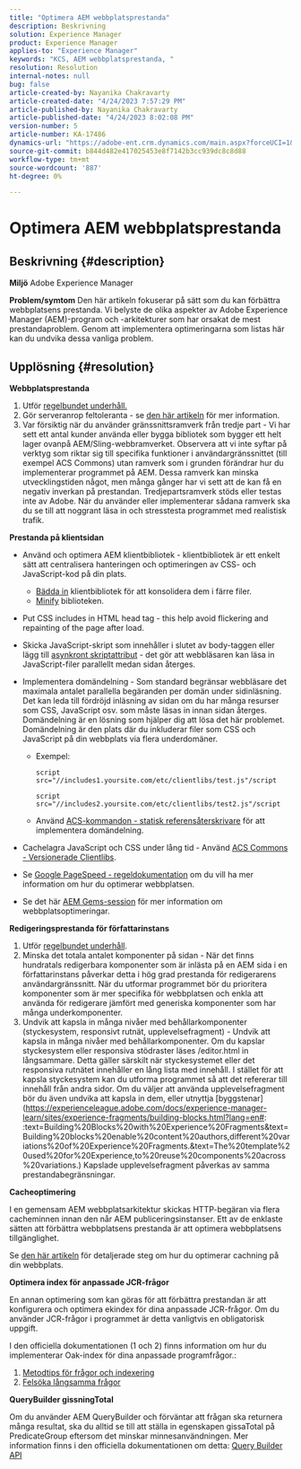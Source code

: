 ```yaml
---
title: "Optimera AEM webbplatsprestanda"
description: Beskrivning
solution: Experience Manager
product: Experience Manager
applies-to: "Experience Manager"
keywords: "KCS, AEM webbplatsprestanda, "
resolution: Resolution
internal-notes: null
bug: false
article-created-by: Nayanika Chakravarty
article-created-date: "4/24/2023 7:57:29 PM"
article-published-by: Nayanika Chakravarty
article-published-date: "4/24/2023 8:02:08 PM"
version-number: 5
article-number: KA-17486
dynamics-url: "https://adobe-ent.crm.dynamics.com/main.aspx?forceUCI=1&pagetype=entityrecord&etn=knowledgearticle&id=cd56c33a-dae2-ed11-a7c7-6045bd006239"
source-git-commit: b844d482e417025453e8f7142b3cc939dc8c8d88
workflow-type: tm+mt
source-wordcount: '887'
ht-degree: 0%

---
```


# Optimera AEM webbplatsprestanda

## Beskrivning {#description}

<b>Miljö</b>
Adobe Experience Manager


<b>Problem/symtom</b>
Den här artikeln fokuserar på sätt som du kan förbättra webbplatsens prestanda. Vi belyste de olika aspekter av Adobe Experience Manager (AEM)-program och -arkitekturer som har orsakat de mest prestandaproblem. Genom att implementera optimeringarna som listas här kan du undvika dessa vanliga problem.


## Upplösning {#resolution}


<b>Webbplatsprestanda</b>

1. Utför [regelbundet underhåll.](https://experienceleague.adobe.com/docs/experience-manager-cloud-service/content/operations/maintenance.html?lang=en)
2. Gör serveranrop feltoleranta - se [den här artikeln](https://helpx.adobe.com/experience-manager/kb/backend-web-service-call-blocking-threads-AEM.html) för mer information.
3. Var försiktig när du använder gränssnittsramverk från tredje part - Vi har sett ett antal kunder använda eller bygga bibliotek som bygger ett helt lager ovanpå AEM/Sling-webbramverket. Observera att vi inte syftar på verktyg som riktar sig till specifika funktioner i användargränssnittet (till exempel ACS Commons) utan ramverk som i grunden förändrar hur du implementerar programmet på AEM. Dessa ramverk kan minska utvecklingstiden något, men många gånger har vi sett att de kan få en negativ inverkan på prestandan.
Tredjepartsramverk stöds eller testas inte av Adobe. När du använder eller implementerar sådana ramverk ska du se till att noggrant läsa in och stresstesta programmet med realistisk trafik.


<b>Prestanda på klientsidan</b>

- Använd och optimera AEM klientbibliotek - klientbibliotek är ett enkelt sätt att centralisera hanteringen och optimeringen av CSS- och JavaScript-kod på din plats.

   - [Bädda in](https://experienceleague.adobe.com/docs/experience-manager-release-information/aem-release-updates/previous-updates/aem-previous-versions.html) klientbibliotek för att konsolidera dem i färre filer.
   - [Minify](https://experienceleague.adobe.com/docs/experience-manager-release-information/aem-release-updates/previous-updates/aem-previous-versions.html) biblioteken.
- Put CSS includes in HTML head tag - this help avoid flickering and repainting of the page after load.
- Skicka JavaScript-skript som innehåller i slutet av body-taggen eller lägg till [asynkront skriptattribut](https://github.com/nateyolles/aem-clientlib-async) - det gör att webbläsaren kan läsa in JavaScript-filer parallellt medan sidan återges.
- Implementera domändelning - Som standard begränsar webbläsare det maximala antalet parallella begäranden per domän under sidinläsning. Det kan leda till fördröjd inläsning av sidan om du har många resurser som CSS, JavaScript osv. som måste läsas in innan sidan återges. Domändelning är en lösning som hjälper dig att lösa det här problemet. Domändelning är den plats där du inkluderar filer som CSS och JavaScript på din webbplats via flera underdomäner.

   - Exempel:

      ```
      script src="//includes1.yoursite.com/etc/clientlibs/test.js"/script
      ```



      ```
      script src="//includes2.yoursite.com/etc/clientlibs/test2.js"/script
      ```
   - Använd [ACS-kommandon - statisk referensåterskrivare](https://adobe-consulting-services.github.io/acs-aem-commons/features/utils-and-apis/static-reference-rewriter/index.html) för att implementera domändelning.
- Cachelagra JavaScript och CSS under lång tid - Använd [ACS Commons - Versionerade Clientlibs](https://adobe-consulting-services.github.io/acs-aem-commons/features/versioned-clientlibs/index.html).
- Se [Google PageSpeed - regeldokumentation](https://developers.google.com/speed/docs/insights/rules) om du vill ha mer information om hur du optimerar webbplatsen.
- Se det här [AEM Gems-session](https://experienceleague.adobe.com/#home) för mer information om webbplatsoptimeringar.


<b>Redigeringsprestanda för författarinstans</b>

1. Utför [regelbundet underhåll](https://experienceleague.adobe.com/docs/experience-manager-cloud-service/content/operations/maintenance.html?lang=en).
2. Minska det totala antalet komponenter på sidan - När det finns hundratals redigerbara komponenter som är inlästa på en AEM sida i en författarinstans påverkar detta i hög grad prestanda för redigerarens användargränssnitt. När du utformar programmet bör du prioritera komponenter som är mer specifika för webbplatsen och enkla att använda för redigerare jämfört med generiska komponenter som har många underkomponenter.
3. Undvik att kapsla in många nivåer med behållarkomponenter (styckesystem, responsivt rutnät, upplevelsefragment) - Undvik att kapsla in många nivåer med behållarkomponenter. Om du kapslar styckesystem eller responsiva stödraster läses /editor.html in långsammare. Detta gäller särskilt när styckesystemet eller det responsiva rutnätet innehåller en lång lista med innehåll. I stället för att kapsla styckesystem kan du utforma programmet så att det refererar till innehåll från andra sidor. Om du väljer att använda upplevelsefragment bör du även undvika att kapsla in dem, eller utnyttja [byggstenar](https://experienceleague.adobe.com/docs/experience-manager-learn/sites/experience-fragments/building-blocks.html?lang=en#: :text=Building%20Blocks%20with%20Experience%20Fragments&amp;text=Building%20blocks%20enable%20content%20authors,different%20variations%20of%20Experience%20Fragments.&amp;text=The%20template%20used%20for%20Experience,to%20reuse%20components%20across%20variations.) Kapslade upplevelsefragment påverkas av samma prestandabegränsningar.


<b>Cacheoptimering</b>

I en gemensam AEM webbplatsarkitektur skickas HTTP-begäran via flera cacheminnen innan den når AEM publiceringsinstanser. Ett av de enklaste sätten att förbättra webbplatsens prestanda är att optimera webbplatsens tillgänglighet.

Se [den här artikeln](https://experienceleague.adobe.com/docs/experience-cloud-kcs/kbarticles/KA-17461.html?lang=en) för detaljerade steg om hur du optimerar cachning på din webbplats.

<b>Optimera index för anpassade JCR-frågor</b>

En annan optimering som kan göras för att förbättra prestandan är att konfigurera och optimera ekindex för dina anpassade JCR-frågor. Om du använder JCR-frågor i programmet är detta vanligtvis en obligatorisk uppgift.

I den officiella dokumentationen (1 och 2) finns information om hur du implementerar Oak-index för dina anpassade programfrågor.:

1. [Metodtips för frågor och indexering](https://experienceleague.adobe.com/docs/experience-manager-65/deploying/practices/best-practices-for-queries-and-indexing.html?lang=en)
2. [Felsöka långsamma frågor](https://experienceleague.adobe.com/docs/experience-manager-65/developing/bestpractices/troubleshooting-slow-queries.html?lang=en)


<b>QueryBuilder gissningTotal</b>

Om du använder AEM QueryBuilder och förväntar att frågan ska returnera många resultat, ska du alltid se till att ställa in egenskapen gissaTotal på PredicateGroup eftersom det minskar minnesanvändningen. Mer information finns i den officiella dokumentationen om detta: [Query Builder API](https://experienceleague.adobe.com/docs/experience-manager-65/developing/platform/query-builder/querybuilder-api.html?lang=en#using-p-guesstotal-to-return-the-results)
